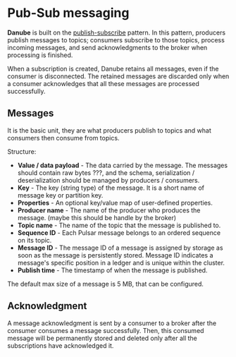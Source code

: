 # Pub-Sub messaging

**Danube** is built on the [publish-subscribe](https://en.wikipedia.org/wiki/Publish%E2%80%93subscribe_pattern) pattern. In this pattern, producers publish messages to topics; consumers subscribe to those topics, process incoming messages, and send acknowledgments to the broker when processing is finished.

When a subscription is created, Danube retains all messages, even if the consumer is disconnected. The retained messages are discarded only when a consumer acknowledges that all these messages are processed successfully.

## Messages

It is the basic unit, they are what producers publish to topics and what consumers then consume from topics.

Structure:

* **Value / data payload** - The data carried by the message. The messages should contain raw bytes ???, and the schema, serialization / deserialization should be managed by producers / consumers.
* **Key** - The key (string type) of the message. It is a short name of message key or partition key.
* **Properties** - An optional key/value map of user-defined properties.
* **Producer name** - The name of the producer who produces the message. (maybe this should be handle by the broker)
* **Topic name** - The name of the topic that the message is published to.
* **Sequence ID** - Each Pulsar message belongs to an ordered sequence on its topic.
* **Message ID** -  The message ID of a message is assigned by storage as soon as the message is persistently stored. Message ID indicates a message's specific position in a ledger and is unique within the cluster.
* **Publish time** - The timestamp of when the message is published.

The default max size of a message is 5 MB, that can be configured.

## Acknowledgment

A message acknowledgment is sent by a consumer to a broker after the consumer consumes a message successfully. Then, this consumed message will be permanently stored and deleted only after all the subscriptions have acknowledged it.
